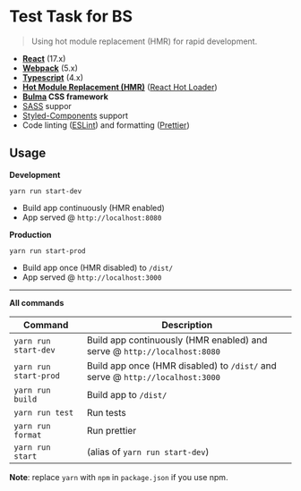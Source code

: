 # Test Task for BS
> Using hot module replacement (HMR) for rapid development.

* **[React](https://facebook.github.io/react/)** (17.x)
* **[Webpack](https://webpack.js.org/)** (5.x)
* **[Typescript](https://www.typescriptlang.org/)** (4.x)
* **[Hot Module Replacement (HMR)](https://webpack.js.org/concepts/hot-module-replacement/)** ([React Hot Loader](https://github.com/gaearon/react-hot-loader))
* **[Bulma](https://bulma.io/) CSS framework**
* [SASS](http://sass-lang.com/) suppor
* [Styled-Components](https://styled-components.com/) support
* Code linting ([ESLint](https://github.com/eslint/eslint)) and formatting ([Prettier](https://github.com/prettier/prettier))

## Usage
**Development**

`yarn run start-dev`

* Build app continuously (HMR enabled)
* App served @ `http://localhost:8080`

**Production**

`yarn run start-prod`

* Build app once (HMR disabled) to `/dist/`
* App served @ `http://localhost:3000`

---

**All commands**

Command | Description
--- | ---
`yarn run start-dev` | Build app continuously (HMR enabled) and serve @ `http://localhost:8080`
`yarn run start-prod` | Build app once (HMR disabled) to `/dist/` and serve @ `http://localhost:3000`
`yarn run build` | Build app to `/dist/`
`yarn run test` | Run tests
`yarn run format` | Run prettier
`yarn run start` | (alias of `yarn run start-dev`)

**Note**: replace `yarn` with `npm` in `package.json` if you use npm.
